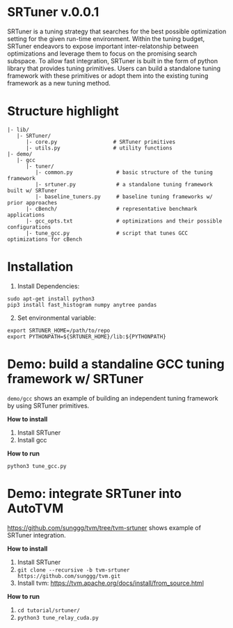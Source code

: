 # SRTuner v.0.0.1
  SRTuner is a tuning strategy that searches for the best possible optimization setting for the given run-time environment. Within the tuning budget, SRTuner endeavors to expose important inter-relatonship between optimizations and leverage them to focus on the promising search subspace.
  To allow fast integration, SRTuner is built in the form of python library that provides tuning primitives. Users can build a standalone tuning framework with these primitives or adopt them into the existing tuning framework as a new tuning method. 

# Structure highlight
```
|- lib/
   |- SRTuner/
      |- core.py                  # SRTuner primitives
      |- utils.py                 # utility functions
|- demo/
   |- gcc
      |- tuner/
         |- common.py              # basic structure of the tuning framework
         |- srtuner.py             # a standalone tuning framework built w/ SRTuner
         |- baseline_tuners.py     # baseline tuning frameworks w/ prior approaches
      |- cBench/                   # representative benchmark applications
      |- gcc_opts.txt              # optimizations and their possible configurations
      |- tune_gcc.py               # script that tunes GCC optimizations for cBench
```


# Installation
1. Install Dependencies:
```
sudo apt-get install python3
pip3 install fast_histogram numpy anytree pandas
```

2. Set environmental variable:
```
export SRTUNER_HOME=/path/to/repo
export PYTHONPATH=${SRTUNER_HOME}/lib:${PYTHONPATH}
```

# Demo: build a standaline GCC tuning framework w/ SRTuner
`demo/gcc` shows an example of building an independent tuning framework by using SRTuner primitives. 

**How to install**

1. Install SRTuner
2. Install gcc

**How to run**

`python3 tune_gcc.py`


# Demo: integrate SRTuner into AutoTVM
https://github.com/sunggg/tvm/tree/tvm-srtuner shows example of SRTuner integration. 

**How to install**
1. Install SRTuner
2. `git clone --recursive -b tvm-srtuner https://github.com/sunggg/tvm.git`
3. Install tvm: https://tvm.apache.org/docs/install/from_source.html

**How to run**
1. `cd tutorial/srtuner/`
2. `python3 tune_relay_cuda.py`



